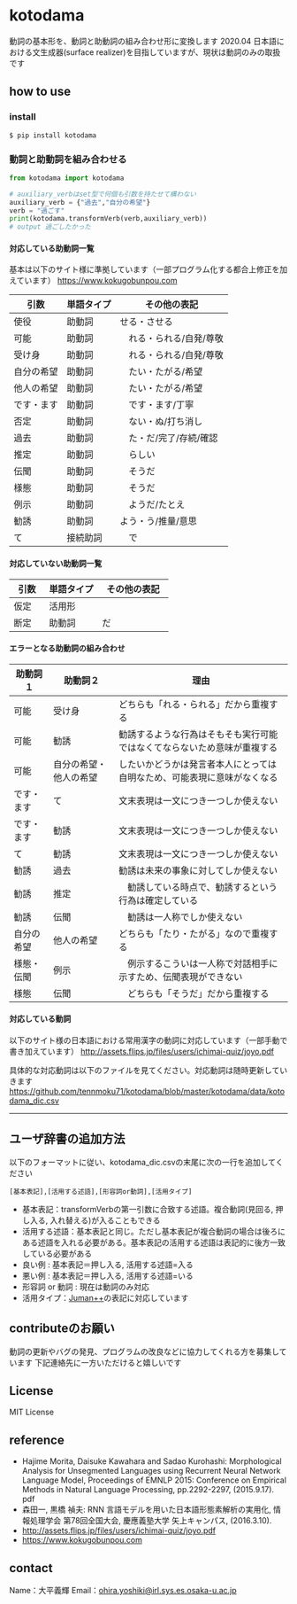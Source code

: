 # kotodama
動詞の基本形を、動詞と助動詞の組み合わせ形に変換します
2020.04 日本語における文生成器(surface realizer)を目指していますが、現状は動詞のみの取扱です

## how to use
### install
```
$ pip install kotodama
```

### 動詞と助動詞を組み合わせる
```python:sample.py
from kotodama import kotodama

# auxiliary_verbはset型で何個も引数を持たせて構わない
auxiliary_verb = {"過去","自分の希望"}
verb = "過ごす"
print(kotodama.transformVerb(verb,auxiliary_verb))
# output 過ごしたかった
```
#### 対応している助動詞一覧
基本は以下のサイト様に準拠しています（一部プログラム化する都合上修正を加えています）
https://www.kokugobunpou.com

|  引数 |  単語タイプ | その他の表記　
| ---- | ---- | ---- |
|  使役  |  助動詞  | せる・させる
|  可能  |  助動詞  |　れる・られる/自発/尊敬
|  受け身  |  助動詞  |　れる・られる/自発/尊敬
|  自分の希望  |  助動詞  |　たい・たがる/希望
|  他人の希望  |  助動詞  |　たい・たがる/希望
|  です・ます  |  助動詞  |　です・ます/丁寧
|  否定  |  助動詞  |　ない・ぬ/打ち消し
|  過去  |  助動詞  |　た・だ/完了/存続/確認
|  推定  |  助動詞  |　らしい
|  伝聞  |  助動詞  |　そうだ
|  様態  |  助動詞  |　そうだ
|  例示  |  助動詞  |　ようだ/たとえ
|  勧誘  |  助動詞  |  よう・う/推量/意思
|  て  |  接続助詞  |　で

#### 対応していない助動詞一覧
|  引数 |  単語タイプ | その他の表記　
| ---- | ---- | ---- |
| 仮定  | 活用形| 
| 断定　| 助動詞| だ

#### エラーとなる助動詞の組み合わせ
| 助動詞１ | 助動詞２ | 理由　
| ---- | ---- | ---- |
| 可能 | 受け身 | どちらも「れる・られる」だから重複する
| 可能| 勧誘| 勧誘するような行為はそもそも実行可能ではなくてならないため意味が重複する
| 可能| 自分の希望・他人の希望 | したいかどうかは発言者本人にとっては自明なため、可能表現に意味がなくなる
| です・ます|て|文末表現は一文につき一つしか使えない
| です・ます| 勧誘| 文末表現は一文につき一つしか使えない
| て| 勧誘| 文末表現は一文につき一つしか使えない
| 勧誘| 過去| 勧誘は未来の事象に対してしか使えない
| 勧誘| 推定|　勧誘している時点で、勧誘するという行為は確定している
| 勧誘| 伝聞|　勧誘は一人称でしか使えない
| 自分の希望| 他人の希望| どちらも「たり・たがる」なので重複する
| 様態・伝聞| 例示|　例示するこういは一人称で対話相手に示すため、伝聞表現ができない
| 様態| 伝聞|　どちらも「そうだ」だから重複する

####  対応している動詞
以下のサイト様の日本語における常用漢字の動詞に対応しています（一部手動で書き加えています）
http://assets.flips.jp/files/users/ichimai-quiz/joyo.pdf

具体的な対応動詞は以下のファイルを見てください。対応動詞は随時更新していきます
https://github.com/tennmoku71/kotodama/blob/master/kotodama/data/kotodama_dic.csv

--------------------------------------
## ユーザ辞書の追加方法

以下のフォーマットに従い、kotodama_dic.csvの末尾に次の一行を追加してください

```
[基本表記],[活用する述語],[形容詞or動詞],[活用タイプ]
```
- 基本表記：transformVerbの第一引数に合致する述語。複合動詞(見回る, 押し入る, 入れ替える)が入ることもできる
- 活用する述語：基本表記と同じ。ただし基本表記が複合動詞の場合は後ろにある述語を入れる必要がある。基本表記の活用する述語は表記的に後方一致している必要がある
 - 良い例 : 基本表記＝押し入る, 活用する述語=入る
 - 悪い例 : 基本表記＝押し入る, 活用する述語=いる 
- 形容詞 or 動詞 : 現在は動詞のみ対応
- 活用タイプ：[Juman++](http://nlp.ist.i.kyoto-u.ac.jp/index.php?JUMAN++)の表記に対応しています

## contributeのお願い
動詞の更新やバグの発見、プログラムの改良などに協力してくれる方を募集しています
下記連絡先に一方いただけると嬉しいです

## License
MIT License

## reference
- Hajime Morita, Daisuke Kawahara and Sadao Kurohashi: Morphological Analysis for Unsegmented Languages using Recurrent Neural Network Language Model, Proceedings of EMNLP 2015: Conference on Empirical Methods in Natural Language Processing, pp.2292-2297, (2015.9.17). pdf
- 森田一, 黒橋 禎夫: RNN 言語モデルを用いた日本語形態素解析の実用化, 情報処理学会 第78回全国大会, 慶應義塾大学 矢上キャンパス, (2016.3.10).
- http://assets.flips.jp/files/users/ichimai-quiz/joyo.pdf
- https://www.kokugobunpou.com

## contact
Name：大平義輝
Email：ohira.yoshiki@irl.sys.es.osaka-u.ac.jp
